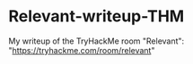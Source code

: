 # Relevant-writeup-THM
My writeup of the TryHackMe room "Relevant": "https://tryhackme.com/room/relevant"
